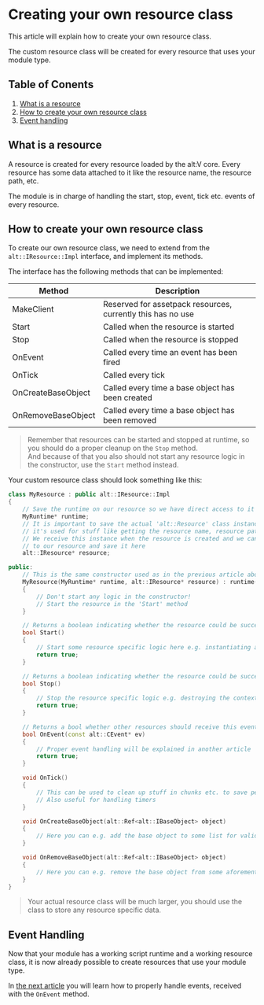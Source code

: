 # Creating your own resource class

This article will explain how to create your own resource class.

The custom resource class will be created for every resource that uses your module type.

## Table of Conents

1. [What is a resource](#what-is-a-resource)
2. [How to create your own resource class](#how-to-create-your-own-resource-class)
3. [Event handling](#event-handling)

## What is a resource

A resource is created for every resource loaded by the alt:V core. Every resource has some data attached to it like
the resource name, the resource path, etc.

The module is in charge of handling the start, stop, event, tick etc. events of every resource.

## How to create your own resource class

To create our own resource class, we need to extend from the `alt::IResource::Impl` interface, and implement its methods.

The interface has the following methods that can be implemented:

| Method             | Description                                                 |
| ------------------ | ----------------------------------------------------------- |
| MakeClient         | Reserved for assetpack resources, currently this has no use |
| Start              | Called when the resource is started                         |
| Stop               | Called when the resource is stopped                         |
| OnEvent            | Called every time an event has been fired                   |
| OnTick             | Called every tick                                           |
| OnCreateBaseObject | Called every time a base object has been created            |
| OnRemoveBaseObject | Called every time a base object has been removed            |

> Remember that resources can be started and stopped at runtime, so you should do a proper cleanup on the `Stop` method. <br>
> And because of that you also should not start any resource logic in the constructor, use the `Start` method instead.

Your custom resource class should look something like this:
```c++
class MyResource : public alt::IResource::Impl
{
    // Save the runtime on our resource so we have direct access to it
    MyRuntime* runtime;
    // It is important to save the actual 'alt::Resource' class instance somewhere,
    // it's used for stuff like getting the resource name, resource path etc.
    // We receive this instance when the resource is created and we can pass it from the runtime
    // to our resource and save it here
    alt::IResource* resource;

public:
    // This is the same constructor used as in the previous article about script runtimes
    MyResource(MyRuntime* runtime, alt::IResource* resource) : runtime(runtime), resource(resource) 
    {
        // Don't start any logic in the constructor!
        // Start the resource in the 'Start' method
    }

    // Returns a boolean indicating whether the resource could be successfully loaded
    bool Start()
    {
        // Start some resource specific logic here e.g. instantiating a new context for the script of the resource
        return true;
    }

    // Returns a boolean indicating whether the resource could be successfully stopped
    bool Stop()
    {
        // Stop the resource specific logic e.g. destroying the context of the script of the resource
        return true;
    }

    // Returns a bool whether other resources should receive this event
    bool OnEvent(const alt::CEvent* ev)
    {
        // Proper event handling will be explained in another article
        return true;
    }

    void OnTick()
    {
        // This can be used to clean up stuff in chunks etc. to save performance
        // Also useful for handling timers
    }

    void OnCreateBaseObject(alt::Ref<alt::IBaseObject> object)
    {
        // Here you can e.g. add the base object to some list for validating if a base object still exists
    }

    void OnRemoveBaseObject(alt::Ref<alt::IBaseObject> object)
    {
        // Here you can e.g. remove the base object from some aforementioned list
    }
}
```

> Your actual resource class will be much larger, you should use the class to store any resource specific data.

## Event Handling

Now that your module has a working script runtime and a working resource class, it is now already possible to create 
resources that use your module type.

In [the next article](handling-events.md) you will learn how to properly handle events, received with the `OnEvent` method.
